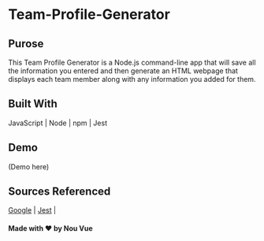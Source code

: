 # Team-Profile-Generator

## Purose
This Team Profile Generator is a Node.js command-line app that will save all the information you entered and then generate an HTML webpage that displays each team member along with any information you added for them.

## Built With 
JavaScript | Node | npm | Jest

## Demo
(Demo here)

## Sources Referenced
[Google](https://www.google.com) |
[Jest](https://jestjs.io/) |


#### Made with ❤️ by Nou Vue
